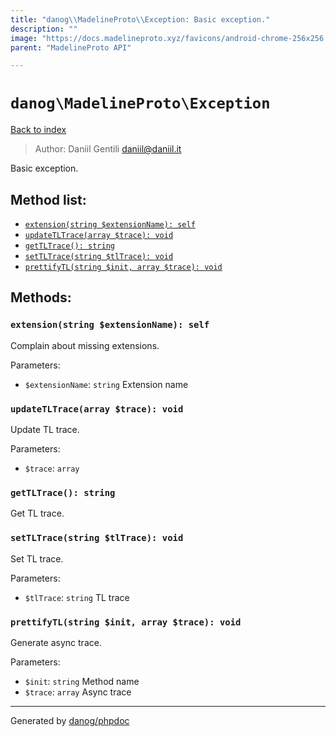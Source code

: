 ```yaml
---
title: "danog\\MadelineProto\\Exception: Basic exception."
description: ""
image: "https://docs.madelineproto.xyz/favicons/android-chrome-256x256.png"
parent: "MadelineProto API"

---
```

# `danog\MadelineProto\Exception`
[Back to index](../../index.html)

> Author: Daniil Gentili <daniil@daniil.it>  
  

Basic exception.  




## Method list:
* [`extension(string $extensionName): self`](#extension-string-extensionname-self)
* [`updateTLTrace(array $trace): void`](#updatetltrace-array-trace-void)
* [`getTLTrace(): string`](#gettltrace-string)
* [`setTLTrace(string $tlTrace): void`](#settltrace-string-tltrace-void)
* [`prettifyTL(string $init, array $trace): void`](#prettifytl-string-init-array-trace-void)

## Methods:
### `extension(string $extensionName): self`

Complain about missing extensions.


Parameters:

* `$extensionName`: `string` Extension name  



### `updateTLTrace(array $trace): void`

Update TL trace.


Parameters:

* `$trace`: `array`   



### `getTLTrace(): string`

Get TL trace.



### `setTLTrace(string $tlTrace): void`

Set TL trace.


Parameters:

* `$tlTrace`: `string` TL trace  



### `prettifyTL(string $init, array $trace): void`

Generate async trace.


Parameters:

* `$init`: `string` Method name  
* `$trace`: `array` Async trace  



---
Generated by [danog/phpdoc](https://phpdoc.daniil.it)
